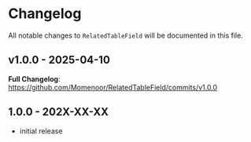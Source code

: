 # Changelog

All notable changes to `RelatedTableField` will be documented in this file.

## v1.0.0 - 2025-04-10

**Full Changelog**: https://github.com/Momenoor/RelatedTableField/commits/v1.0.0

## 1.0.0 - 202X-XX-XX

- initial release
